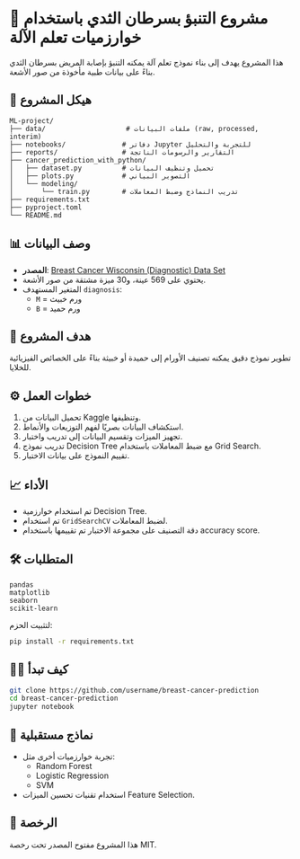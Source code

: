 
# 🧪 مشروع التنبؤ بسرطان الثدي باستخدام خوارزميات تعلم الآلة

هذا المشروع يهدف إلى بناء نموذج تعلم آلة يمكنه التنبؤ بإصابة المريض بسرطان الثدي بناءً على بيانات طبية مأخوذة من صور الأشعة.

## 📂 هيكل المشروع

```
ML-project/
├── data/                    # ملفات البيانات (raw, processed, interim)
├── notebooks/              # دفاتر Jupyter للتجربة والتحليل
├── reports/                # التقارير والرسومات الناتجة
├── cancer_prediction_with_python/
│   ├── dataset.py          # تحميل وتنظيف البيانات
│   ├── plots.py            # التصوير البياني
│   └── modeling/
│       └── train.py        # تدريب النماذج وضبط المعاملات
├── requirements.txt
├── pyproject.toml
└── README.md
```

## 📊 وصف البيانات

- **المصدر**: [Breast Cancer Wisconsin (Diagnostic) Data Set](https://www.kaggle.com/datasets/uciml/breast-cancer-wisconsin-data)
- يحتوي على 569 عينة، و30 ميزة مشتقة من صور الأشعة.
- المتغير المستهدف `diagnosis`:
  - `M` = ورم خبيث
  - `B` = ورم حميد

## 🎯 هدف المشروع

تطوير نموذج دقيق يمكنه تصنيف الأورام إلى حميدة أو خبيثة بناءً على الخصائص الفيزيائية للخلايا.

## ⚙️ خطوات العمل

1. تحميل البيانات من Kaggle وتنظيفها.
2. استكشاف البيانات بصريًا لفهم التوزيعات والأنماط.
3. تجهيز الميزات وتقسيم البيانات إلى تدريب واختبار.
4. تدريب نموذج Decision Tree مع ضبط المعاملات باستخدام Grid Search.
5. تقييم النموذج على بيانات الاختبار.

## 📈 الأداء

- تم استخدام خوارزمية Decision Tree.
- تم استخدام `GridSearchCV` لضبط المعاملات.
- دقة التصنيف على مجموعة الاختبار تم تقييمها باستخدام accuracy score.

## 🛠️ المتطلبات

```
pandas
matplotlib
seaborn
scikit-learn
```

لتثبيت الحزم:

```bash
pip install -r requirements.txt
```

## 👨‍💻 كيف تبدأ

```bash
git clone https://github.com/username/breast-cancer-prediction
cd breast-cancer-prediction
jupyter notebook
```

## 🧠 نماذج مستقبلية

- تجربة خوارزميات أخرى مثل:
  - Random Forest
  - Logistic Regression
  - SVM
- استخدام تقنيات تحسين الميزات Feature Selection.

## 📝 الرخصة

هذا المشروع مفتوح المصدر تحت رخصة MIT.
